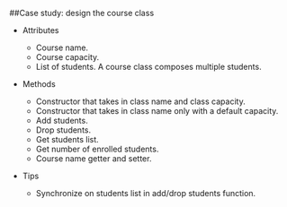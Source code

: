 ##Case study: design the course class
* Attributes
  * Course name.
  * Course capacity.
  * List of students. A course class composes multiple students.
  
* Methods
  * Constructor that takes in class name and class capacity.
  * Constructor that takes in class name only with a default capacity.
  * Add students.
  * Drop students.
  * Get students list.
  * Get number of enrolled students.
  * Course name getter and setter.
  
* Tips
  * Synchronize on students list in add/drop students function.